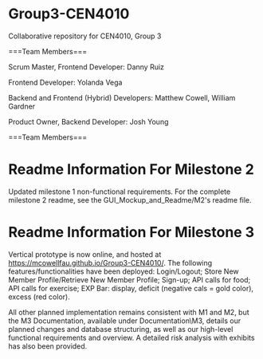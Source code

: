 # Group3-CEN4010
Collaborative repository for CEN4010, Group 3

===Team Members===

Scrum Master, Frontend Developer: Danny Ruiz

Frontend Developer: Yolanda Vega

Backend and Frontend (Hybrid) Developers: Matthew Cowell, William Gardner

Product Owner, Backend Developer: Josh Young


===Team Members===

# Readme Information For Milestone 2

Updated milestone 1 non-functional requirements. For the complete milestone 2 readme, see the GUI_Mockup_and_Readme/M2's readme file.


# Readme Information For Milestone 3

Vertical prototype is now online, and hosted at https://mcowellfau.github.io/Group3-CEN4010/. The following features/functionalities have been deployed: Login/Logout; Store New Member Profile/Retrieve New Member Profile; Sign-up; API calls for food; API calls for exercise; EXP Bar: display, deficit (negative cals = gold color), excess (red color).

All other planned implementation remains consistent with M1 and M2, but the M3 Documentation, available under Documentation\M3, details our planned changes and database structuring, as well as our high-level functional requirements and overview. A detailed risk analysis with exhibits has also been provided.
